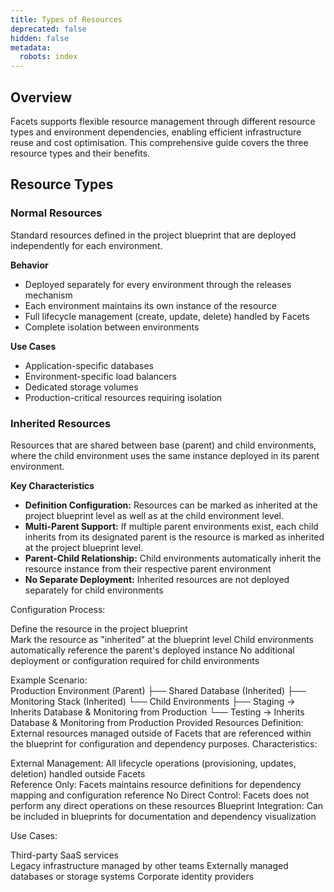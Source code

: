 ```yaml
---
title: Types of Resources
deprecated: false
hidden: false
metadata:
  robots: index
---
```

## Overview

Facets supports flexible resource management through different resource types and environment dependencies, enabling efficient infrastructure reuse and cost optimisation. This comprehensive guide covers the three resource types and their benefits.

## Resource Types

### Normal Resources

Standard resources defined in the project blueprint that are deployed independently for each environment.

**Behavior**

* Deployed separately for every environment through the releases mechanism
* Each environment maintains its own instance of the resource
* Full lifecycle management (create, update, delete) handled by Facets
* Complete isolation between environments

**Use Cases**

* Application-specific databases
* Environment-specific load balancers
* Dedicated storage volumes
* Production-critical resources requiring isolation

### Inherited Resources

Resources that are shared between base (parent) and child environments, where the child environment uses the same instance deployed in its parent environment.

**Key Characteristics**

* **Definition Configuration:** Resources can be marked as inherited at the project blueprint level as well as at the child environment level.
* **Multi-Parent Support:** If multiple parent environments exist, each child inherits from its designated parent is the resource is marked as inherited at the project blueprint level.
* **Parent-Child Relationship:** Child environments automatically inherit the resource instance from their respective parent environment
* **No Separate Deployment:** Inherited resources are not deployed separately for child environments

Configuration Process:

Define the resource in the project blueprint\
Mark the resource as "inherited" at the blueprint level
Child environments automatically reference the parent's deployed instance
No additional deployment or configuration required for child environments

Example Scenario:\
Production Environment (Parent)
├── Shared Database (Inherited)
├── Monitoring Stack (Inherited)
└── Child Environments
├── Staging → Inherits Database & Monitoring from Production
└── Testing → Inherits Database & Monitoring from Production
Provided Resources
Definition: External resources managed outside of Facets that are referenced within the blueprint for configuration and dependency purposes.
Characteristics:

External Management: All lifecycle operations (provisioning, updates, deletion) handled outside Facets\
Reference Only: Facets maintains resource definitions for dependency mapping and configuration reference
No Direct Control: Facets does not perform any direct operations on these resources
Blueprint Integration: Can be included in blueprints for documentation and dependency visualization

Use Cases:

Third-party SaaS services\
Legacy infrastructure managed by other teams
Externally managed databases or storage systems
Corporate identity providers